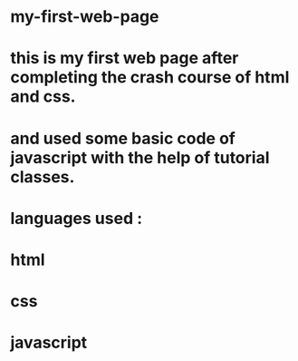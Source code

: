 # my-first-web-page

# this is my first web page after completing the crash course of html and css.
# and used some basic code of javascript with the help of tutorial classes.


# languages used : 

# html

# css

# javascript
